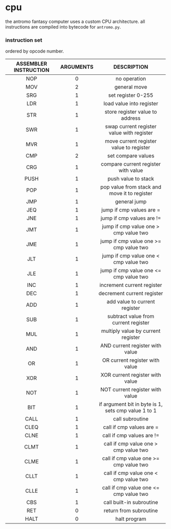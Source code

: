 # cpu

the antromo fantasy computer uses a custom CPU architecture. all instructions are compiled into bytecode for `antromo.py`.

### instruction set

ordered by opcode number.

| ASSEMBLER INSTRUCTION | ARGUMENTS | DESCRIPTION                                         |
|:---------------------:|:---------:|:---------------------------------------------------:|
| NOP                   | 0         | no operation                                        |
| MOV                   | 2         | general move                                        |
| SRG                   | 1         | set register 0-255                                  |
| LDR                   | 1         | load value into register                            |
| STR                   | 1         | store register value to address                     |
| SWR                   | 1         | swap current register value with register           |
| MVR                   | 1         | move current register value to register             |
| CMP                   | 2         | set compare values                                  |
| CRG                   | 1         | compare current register with value                 |
| PUSH                  | 1         | push value to stack                                 |
| POP                   | 1         | pop value from stack and move it to register        |
| JMP                   | 1         | general jump                                        |
| JEQ                   | 1         | jump if cmp values are =                            |
| JNE                   | 1         | jump if cmp values are !=                           |
| JMT                   | 1         | jump if cmp value one > cmp value two               |
| JME                   | 1         | jump if cmp value one >= cmp value two              |
| JLT                   | 1         | jump if cmp value one < cmp value two               |
| JLE                   | 1         | jump if cmp value one <= cmp value two              |
| INC                   | 1         | increment current register                          |
| DEC                   | 1         | decrement current register                          |
| ADD                   | 1         | add value to current register                       |
| SUB                   | 1         | subtract value from current register                |
| MUL                   | 1         | multiply value by current register                  |
| AND                   | 1         | AND current register with value                     |
| OR                    | 1         | OR current register with value                      |
| XOR                   | 1         | XOR current register with value                     |
| NOT                   | 1         | NOT current register with value                     |
| BIT                   | 1         | if argument bit in byte is 1, sets cmp value 1 to 1 |
| CALL                  | 1         | call subroutine                                     |
| CLEQ                  | 1         | call if cmp values are =                            |
| CLNE                  | 1         | call if cmp values are !=                           |
| CLMT                  | 1         | call if cmp value one > cmp value two               |
| CLME                  | 1         | call if cmp value one >= cmp value two              |
| CLLT                  | 1         | call if cmp value one < cmp value two               |
| CLLE                  | 1         | call if cmp value one <= cmp value two              |
| CBS                   | 1         | call built-in subroutine                            |
| RET                   | 0         | return from subroutine                              |
| HALT                  | 0         | halt program                                        |
